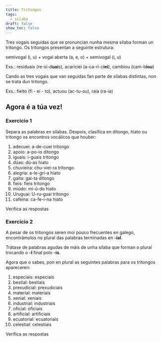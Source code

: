```yaml
---
title: Tritongos
tags:
  - silaba
draft: false
show_toc: false
---
```

Tres vogais seguidas que se pronuncian nunha mesma sílaba forman un tritongo. Os tritongos presentan a seguinte estrutura: 

<article>

semivogal (i, u) + vogal aberta (a, e, o) + semivogal (i, u)

Exs.: residuais (re-si-d**uai**s), acariciei (a-ca-ri-c**iei**), cambiou (cam-b**iou**)

</article>

Cando as tres vogais que van seguidas fan parte de sílabas distintas, non se trata dun tritongo. 

Exs.: fieito (fi - ei - to), actuou (ac-tu-ou), raia (ra-ia) 

## Agora é a túa vez!

### Exercicio 1

Separa as palabras en sílabas. Despois, clasifica en ditongo, hiato ou tritongo os encontros vocálicos que houber:

1. adecuei: <e-answer readonly>a-de-cuei</e-answer> <e-answer readonly>tritongo</e-answer>
2. apoio: <e-answer>a-po-io</e-answer> <e-answer>ditongo</e-answer>
3. iguais: <e-answer>i-guais</e-answer> <e-answer>tritongo</e-answer>
4. dúas: <e-answer>dú-as</e-answer> <e-answer>hiato</e-answer> 
5. chuvieira: <e-answer>chu-viei-ra</e-answer> <e-answer>tritongo</e-answer>
6. alegría: <e-answer>a-le-grí-a</e-answer> <e-answer>hiato</e-answer>
7. gaita: <e-answer>gai-ta</e-answer> <e-answer>ditongo</e-answer>
8. fieis: <e-answer>fieis</e-answer> <e-answer>tritongo</e-answer>
9. miúdo: <e-answer>mi-ú-do</e-answer> <e-answer>hiato</e-answer>
10. Uruguai: <e-answer>U-ru-guai</e-answer> <e-answer>tritongo</e-answer>
11. cafeína: <e-answer>ca-fe-í-na</e-answer> <e-answer>hiato</e-answer>

<e-validate>Verifica as respostas</e-validate>

### Exercicio 2

A pesar de os tritongos seren moi pouco frecuentes en galego, encontrámolos no plural das palabras terminadas en **\-ial**.

Trátase de palabras agudas de máis de unha sílaba que forman o plural trocando o **\-l** final polo **\-is**.

Agora que o sabes, pon en plural as seguintes palabras para os tritongos apareceren:

1. especiais: <e-answer readonly>especiais</e-answer> 
2. bestial: <e-answer>bestiais</e-answer>
3. prexudicial: <e-answer>prexudiciais</e-answer>
4. material: <e-answer>materiais</e-answer>
5. xenial: <e-answer>xeniais</e-answer>
6. industrial: <e-answer>industriais</e-answer>
7. oficial: <e-answer>oficiais</e-answer>
8. artificial: <e-answer>artificiais</e-answer>
9. ecuatorial: <e-answer>ecuatoriais</e-answer>
10. celestial: <e-answer>celestiais</e-answer>

<e-validate>Verifica as respostas</e-validate>